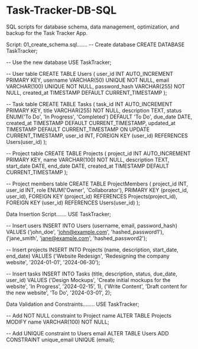 # Task-Tracker-DB-SQL
SQL scripts for database schema, data management, optimization, and backup for the Task Tracker App.

Script: 01_create_schema.sql.......
-- Create database
CREATE DATABASE TaskTracker;

-- Use the new database
USE TaskTracker;

-- User table
CREATE TABLE Users (
    user_id INT AUTO_INCREMENT PRIMARY KEY,
    username VARCHAR(50) UNIQUE NOT NULL,
    email VARCHAR(100) UNIQUE NOT NULL,
    password_hash VARCHAR(255) NOT NULL,
    created_at TIMESTAMP DEFAULT CURRENT_TIMESTAMP
);

-- Task table
CREATE TABLE Tasks (
    task_id INT AUTO_INCREMENT PRIMARY KEY,
    title VARCHAR(255) NOT NULL,
    description TEXT,
    status ENUM('To Do', 'In Progress', 'Completed') DEFAULT 'To Do',
    due_date DATE,
    created_at TIMESTAMP DEFAULT CURRENT_TIMESTAMP,
    updated_at TIMESTAMP DEFAULT CURRENT_TIMESTAMP ON UPDATE CURRENT_TIMESTAMP,
    user_id INT,
    FOREIGN KEY (user_id) REFERENCES Users(user_id)
);

-- Project table
CREATE TABLE Projects (
    project_id INT AUTO_INCREMENT PRIMARY KEY,
    name VARCHAR(100) NOT NULL,
    description TEXT,
    start_date DATE,
    end_date DATE,
    created_at TIMESTAMP DEFAULT CURRENT_TIMESTAMP
);

-- Project members table
CREATE TABLE ProjectMembers (
    project_id INT,
    user_id INT,
    role ENUM('Owner', 'Collaborator'),
    PRIMARY KEY (project_id, user_id),
    FOREIGN KEY (project_id) REFERENCES Projects(project_id),
    FOREIGN KEY (user_id) REFERENCES Users(user_id)
);


Data Insertion Script.......
USE TaskTracker;

-- Insert users
INSERT INTO Users (username, email, password_hash)
VALUES
    ('john_doe', 'john@example.com', 'hashed_password1'),
    ('jane_smith', 'jane@example.com', 'hashed_password2');

-- Insert projects
INSERT INTO Projects (name, description, start_date, end_date)
VALUES
    ('Website Redesign', 'Redesigning the company website', '2024-01-01', '2024-06-30');

-- Insert tasks
INSERT INTO Tasks (title, description, status, due_date, user_id)
VALUES
    ('Design Mockups', 'Create initial mockups for the website', 'In Progress', '2024-02-15', 1),
    ('Write Content', 'Draft content for the new website', 'To Do', '2024-03-01', 2);

Data Validation and Constraints........
USE TaskTracker;

-- Add NOT NULL constraint to Project name
ALTER TABLE Projects MODIFY name VARCHAR(100) NOT NULL;

-- Add UNIQUE constraint to Users email
ALTER TABLE Users ADD CONSTRAINT unique_email UNIQUE (email);


